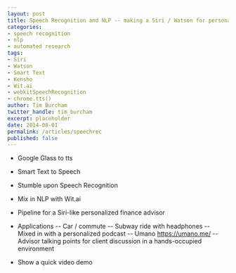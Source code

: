 ```yaml
---
layout: post
title: Speech Recognition and NLP -- making a Siri / Watson for personalized finance
categories: 
- speech recognition
- nlp
- automated research
tags: 
- Siri
- Watson 
- Smart Text
- Kensho
- Wit.ai
- webkitSpeechRecognition
- chrome.tts()
author: Tim Burcham
twitter_handle: tim_burcham
excerpt: placeholder
date: 2014-08-01
permalink: /articles/speechrec
published: false
---
```


- Google Glass to tts
- Smart Text to Speech
- Stumble upon Speech Recognition
- Mix in NLP with Wit.ai
- Pipeline for a Siri-like personalized finance advisor
- Applications
-- Car / commute
-- Subway ride with headphones
-- Mixed in with a personalized podcast -- Umano https://umano.me/
-- Advisor talking points for client discussion in a hands-occupied environment

- Show a quick video demo